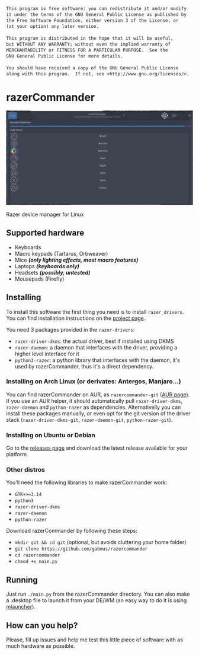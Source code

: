     This program is free software: you can redistribute it and/or modify
    it under the terms of the GNU General Public License as published by
    the Free Software Foundation, either version 3 of the License, or
    (at your option) any later version.

    This program is distributed in the hope that it will be useful,
    but WITHOUT ANY WARRANTY; without even the implied warranty of
    MERCHANTABILITY or FITNESS FOR A PARTICULAR PURPOSE.  See the
    GNU General Public License for more details.

    You should have received a copy of the GNU General Public License
    along with this program.  If not, see <http://www.gnu.org/licenses/>.

# razerCommander

![screenshot](preview.gif)

Razer device manager for Linux

## Supported hardware

- Keyboards
- Macro keypads (Tartarus, Orbweaver)
- Mice ***(only lighting effects, most macro features)***
- Laptops ***(keyboards only)***
- Headsets ***(possibly, untested)***
- Mousepads (Firefly)

## Installing

To install this software the first thing you need is to install `razer_drivers`. You can find installation instructions on the [project page](https://github.com/terrycain/razer-drivers).

You need 3 packages provided in the `razer-drivers`:
- `razer-driver-dkms`: the actual driver, best if installed using DKMS
- `razer-daemon`: a daemon that interfaces with the driver, providing a higher level interface for it
- `python3-razer`: a python library that interfaces with the daemon, it's used by razerCommander, thus it's a direct dependency.

### Installing on Arch Linux (or derivates: Antergos, Manjaro...)

You can find razerCommander on AUR, as `razercommander-git` ([AUR page](https://aur.archlinux.org/packages/razercommander-git)).
If you use an AUR helper, it should automatically pull `razer-driver-dkms`, `razer-daemon` and `python-razer` as dependencies.
Alternativelly you can install these packages manually, or even opt for the git version of the driver stack (`razer-driver-dkms-git`, `razer-daemon-git`, `python-razer-git`).

### Installing on Ubuntu or Debian

Go to the [releases page](https://github.com/GabMus/razerCommander/releases) and download the latest release available for your platform.

### Other distros

You'll need the following libraries to make razerCommander work:
- `GTK+>=3.14`
- `python3`
- `razer-driver-dkms`
- `razer-daemon`
- `python-razer`

Download razerCommander by following these steps:
- `mkdir git && cd git` (optional, but avoids cluttering your home folder)
- `git clone https://github.com/gabmus/razercommander`
- `cd razercommander`
- `chmod +x main.py`

## Running

Just run `./main.py` from the razerCommander directory. You can also make a .desktop file to launch it from your DE/WM (an easy way to do it is using [mlauncher](https://github.com/gabmus/mlauncher)).

## How can you help?

Please, fill up issues and help me test this little piece of software with as much hardware as possible.
